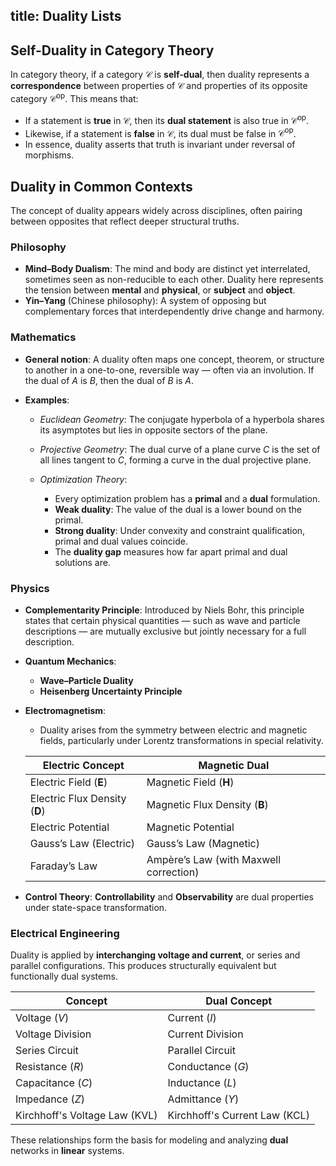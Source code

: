 title: Duality Lists
---

## Self-Duality in Category Theory

In category theory, if a category $\mathcal{C}$ is **self-dual**, then duality represents a **correspondence** between properties of $\mathcal{C}$ and properties of its opposite category $\mathcal{C}^{\mathrm{op}}$. This means that:

* If a statement is **true** in $\mathcal{C}$, then its **dual statement** is also true in $\mathcal{C}^{\mathrm{op}}$.
* Likewise, if a statement is **false** in $\mathcal{C}$, its dual must be false in $\mathcal{C}^{\mathrm{op}}$.
* In essence, duality asserts that truth is invariant under reversal of morphisms.


## Duality in Common Contexts

The concept of duality appears widely across disciplines, often pairing between opposites that reflect deeper structural truths.

### Philosophy

* **Mind–Body Dualism**: The mind and body are distinct yet interrelated, sometimes seen as non-reducible to each other. Duality here represents the tension between **mental** and **physical**, or **subject** and **object**.
* **Yin–Yang** (Chinese philosophy): A system of opposing but complementary forces that interdependently drive change and harmony.

### Mathematics

* **General notion**: A duality often maps one concept, theorem, or structure to another in a one-to-one, reversible way — often via an involution. If the dual of $A$ is $B$, then the dual of $B$ is $A$.

* **Examples**:

  * *Euclidean Geometry*: The conjugate hyperbola of a hyperbola shares its asymptotes but lies in opposite sectors of the plane.
  * *Projective Geometry*: The dual curve of a plane curve $C$ is the set of all lines tangent to $C$, forming a curve in the dual projective plane.
  * *Optimization Theory*:

    * Every optimization problem has a **primal** and a **dual** formulation.
    * **Weak duality**: The value of the dual is a lower bound on the primal.
    * **Strong duality**: Under convexity and constraint qualification, primal and dual values coincide.
    * The **duality gap** measures how far apart primal and dual solutions are.

### Physics

* **Complementarity Principle**: Introduced by Niels Bohr, this principle states that certain physical quantities — such as wave and particle descriptions — are mutually exclusive but jointly necessary for a full description.

* **Quantum Mechanics**:

  * **Wave–Particle Duality**
  * **Heisenberg Uncertainty Principle**

* **Electromagnetism**:

  * Duality arises from the symmetry between electric and magnetic fields, particularly under Lorentz transformations in special relativity.

  | Electric Concept| Magnetic Dual|
  | -------------------------------------- | -------------------------------------- |
  | Electric Field ($\mathbf{E}$)| Magnetic Field ($\mathbf{H}$)|
  | Electric Flux Density ($\mathbf{D}$) | Magnetic Flux Density ($\mathbf{B}$) |
  | Electric Potential| Magnetic Potential|
  | Gauss’s Law (Electric)| Gauss’s Law (Magnetic)|
  | Faraday’s Law| Ampère’s Law (with Maxwell correction) |

* **Control Theory**: **Controllability** and **Observability** are dual properties under state-space transformation.

### Electrical Engineering

Duality is applied by **interchanging voltage and current**, or series and parallel configurations. This produces structurally equivalent but functionally dual systems.

| Concept                       | Dual Concept                  |
| ----------------------------- | ----------------------------- |
| Voltage ($V$)| Current ($I$)|
| Voltage Division              | Current Division              |
| Series Circuit                | Parallel Circuit              |
| Resistance ($R$)            | Conductance ($G$)           |
| Capacitance ($C$)           | Inductance ($L$)            |
| Impedance ($Z$)             | Admittance ($Y$)            |
| Kirchhoff's Voltage Law (KVL) | Kirchhoff's Current Law (KCL) |

These relationships form the basis for modeling and analyzing **dual** networks in **linear** systems.